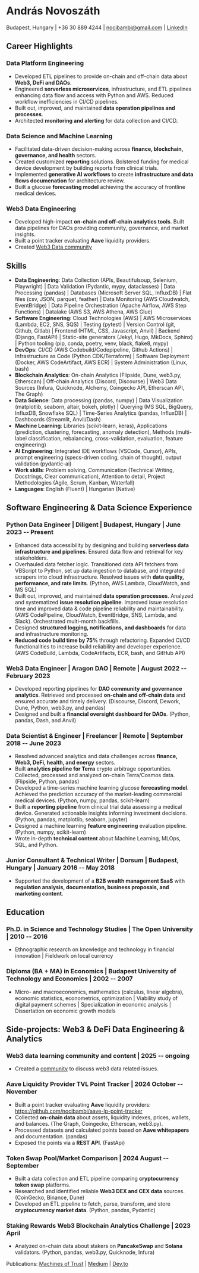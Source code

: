 <link rel="stylesheet" href="resume_styling.css">

# András Novoszáth

Budapest, Hungary | +36 30 889 4244 | <nocibambi@gmail.com> | [LinkedIn](https://www.linkedin.com/in/andrasnovoszath/)

## Career Highlights

### Data Platform Engineering

- Developed ETL pipelines to provide on-chain and off-chain data about **Web3, DeFi and DAOs**.
- Engineered **serverless microservices**, infrastructure, and ETL pipelines enhancing data flow and access with Python and AWS. Reduced workflow inefficiencies in CI/CD pipelines.
- Built out, improved, and maintained **data operation pipelines and processes**.
- Architected **monitoring and alerting** for data collection and CI/CD.

### Data Science and Machine Learning

- Facilitated data-driven decision-making across **finance, blockchain, governance, and health** sectors.
- Created customized **reporting** solutions. Bolstered funding for medical device development by building reports from clinical trials.
- Implemented **generative AI workflows** to create **infrastructure and data flows documenation** for architecture review.
- Built a glucose **forecasting model** achieving the accuracy of frontline medical devices.

### Web3 Data Engineering

- Developed high-impact **on-chain and off-chain analytics tools**. Built data pipelines for DAOs providing community, governance, and market insights.
- Built a point tracker evaluating **Aave** liquidity providers.
- Created [Web3 Data community][data3]

## Skills

- **Data Engineering**: Data Collection (APIs, Beautifulsoup, Selenium, Playwright) | Data Validation (Pydantic, mypy, dataclasses) | Data Processing (pandas) | Databases (Microsoft Server SQL, InfluxDB) |  Flat files (csv, JSON, parquet, feather) | Data Monitoring (AWS Cloudwatch, EventBridge) | Data Pipeline Orchestration (Apache Airflow, AWS Step Functions) | Datalake (AWS S3, AWS Athena, AWS Glue)
- **Software Engineering**: Cloud Technologies (AWS) | AWS Microservices (Lambda, EC2, SNS, SQS) | Testing (pytest) | Version Control (git, Github, Gitlab) | Frontend (HTML, CSS, Javascript, Anvil) | Backend (Django, FastAPI) | Static-site generators (Jekyl, Hugo, MkDocs, Sphinx) | Python tooling (pip, conda, poetry, venv, black, flake8, mypy)
- **DevOps**: CI/CD (AWS Codebuild/Codepipeline, Github Actions) | Infrastructure as Code (Python CDK/Terraform) | Software Deployment (Docker, AWS CodeArtifact, AWS ECR) |  System Administration (Linux, bash)
- **Blockchain Analytics**: On-chain Analytics (Flipside, Dune, web3.py, Etherscan) | Off-chain Analytics (Discord, Discourse) | Web3 Data Sources (Infura, Quicknode, Alchemy, Coingecko API, Etherscan API, The Graph)
- **Data Science**: Data processing (pandas, numpy) | Data Visualization (matplotlib, seaborn, altair, bokeh, plotly) | Querying (MS SQL, BigQuery, InfluxDB, Snowflake SQL) | Time-Series Analytics (pandas, InfluxDB) | Dashboards (Streamlit, Anvil/Dash)
- **Machine Learning**: Libraries (scikit-learn, keras), Applications (prediction, clustering, forecasting,  anomaly detection), Methods (multi-label classification, rebalancing, cross-validation, evaluation, feature engineering)
- **AI Engineering**: Integrated IDE workflows (VSCode, Cursor), APIs, prompt engineering (specs-driven coding, chain of thought), output validation (pydantic-ai)
- **Work skills**: Problem solving, Communication (Technical Writing, Docstrings, Clear communication), Attention to detail, Project Methodologies (Agile, Scrum, Kanban, Waterfall)
- **Languages**: English (Fluent) | Hungarian (Native)

## Software Engineering & Data Science Experience

### Python Data Engineer | Diligent | Budapest, Hungary | June 2023 -- Present

- Enhanced data accessibility by designing and building **serverless data infrastructure and pipelines**. Ensured data flow and retrieval for key stakeholders.
- Overhauled data fetcher logic. Transitioned data API fetchers from VBScript to Python, set up data ingestion to database, and integrated scrapers into cloud infrastructure. Resolved issues with **data quality, performance, and rate limits**. (Python, AWS Lambda, CloudWatch, and MS SQL)
- Built out, improved, and maintained **data operation processes**. Analyzed and systematized **issue resolution pipeline**. Improved issue resolution time and improved data & code pipeline reliability and maintainability. (AWS CodePipeline, CloudWatch, EventBridge, SNS, Lambda, and Slack). Orchestrated multi-month backfills.
- Designed **structured logging, notifications, and dashboards** for data and infrastructure monitoring.
- **Reduced code build time by 75%** through refactoring. Expanded CI/CD functionalities to increase build reliability and developer experience. (AWS CodeBuild, Lambda, CodeArtifacts, ECR, bash, and GitHub API)

### Web3 Data Engineer | Aragon DAO | Remote | August 2022 -- February 2023

- Developed reporting pipelines for **DAO community and governance analytics**. Retrieved and processed **on-chain and off-chain data** and ensured accurate and timely delivery. (Discourse, Discord, Dework, Dune, Python, web3.py, and pandas)
- Designed and built a **financial oversight dashboard for DAOs**. (Python, pandas, Dash, and Anvil)

### Data Scientist & Engineer | Freelancer | Remote | September 2018 -- June 2023

- Resolved advanced analytics and data challenges across **finance, Web3, DeFi, health, and energy** sectors.
- Built **analytics pipeline for Terra** crypto arbitrage opportunities. Collected, processed and analyzed on-chain Terra/Cosmos data. (Flipside, Python, pandas)
- Developed a time-series machine learning glucose **forecasting model**. Achieved the prediction accuracy of the market-leading commercial medical devices. (Python, numpy, pandas, scikit-learn)
- Built a **reporting pipeline** from clinical trial data assessing a medical device. Generated actionable insights informing investment decisions. (Python, pandas, matplotlib, seaborn, jupyter)
- Designed a machine learning **feature engineering** evaluation pipeline. (Python, numpy, scikit-learn)
- Wrote in-depth **technical content** about Machine Learning, MLOps, SQL, and Python.

### Junior Consultant & Technical Writer | Dorsum | Budapest, Hungary | January 2016 -- May 2018

- Supported the development of a **B2B wealth management SaaS** with **regulation analysis, documentation, business proposals, and marketing content**.

## Education

### Ph.D. in Science and Technology Studies | The Open University | 2010 -- 2016

- Ethnographic research on knowledge and technology in financial innovation | Fieldwork on local currency

### Diploma (BA + MA) in Economics | Budapest University of Technology and Economics | 2002 -- 2007

- Micro- and macroeconomics, mathematics (calculus, linear algebra), economic statistics, econometrics, optimization | Viability study of digital payment schemes | Specialization in economic analysis | Dissertation on economic growth models

## Side-projects: Web3 & DeFi Data Engineering & Analytics

### Web3 data learning community and content | 2025 -- ongoing

- Created a [community][data3] to discuss web3 data related issues.

### Aave Liquidity Provider TVL Point Tracker | 2024 October -- November

- Built a point tracker evaluating **Aave** liquidity providers: <https://github.com/nocibambi/aave-lp-point-tracker>
- Collected **on-chain data** about assets, liquidity indexes, prices, wallets, and balances. (The Graph, Coingecko, Etherscan, web3.py).
- Processed datasets and calculated points based on **Aave whitepapers** and documentation. (pandas)
- Exposed the points via a **REST API**. (FastApi)

### Token Swap Pool/Market Comparison | 2024 August -- September

- Built a data collection and ETL pipeline comparing **cryptocurrency token swap** platforms.
- Researched and identified reliable **Web3 DEX and CEX data** sources. (CoinGecko, Binance, Dune)
- Developed an ETL pipeline to fetch, parse, transform, and store **cryptocurrency market data**. (Python, pandas, Pydantic)

### Staking Rewards Web3 Blockchain Analytics Challenge | 2023 April

- Analyzed on-chain data about stakers on **PancakeSwap** and **Solana** validators. (Python, pandas, web3.py, Quicknode, Infura)

Publications: [Machines of Trust](https://www.machinesoftrust.com/) | [Medium](https://medium.com/@nocibambi) | [Dev.to][dev-to-profile]

<!-- References -->

[data3]: https://skool.com/data3

[dev-to-profile]: https://dev.to/nocibambi

